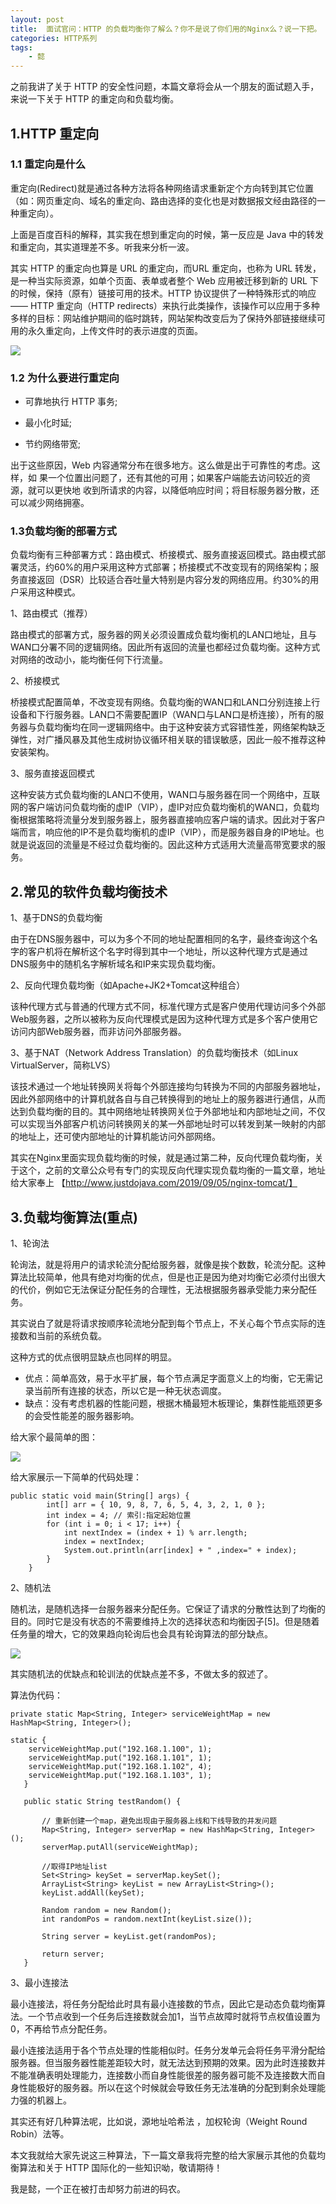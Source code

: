 ```yaml
---
layout: post
title:  面试官问：HTTP 的负载均衡你了解么？你不是说了你们用的Nginx么？说一下把。
categories: HTTP系列
tags:
	- 懿
---
```


之前我讲了关于 HTTP 的安全性问题，本篇文章将会从一个朋友的面试题入手，来说一下关于 HTTP 的重定向和负载均衡。
<!--more-->

## 1.HTTP 重定向

### 1.1 重定向是什么

重定向(Redirect)就是通过各种方法将各种网络请求重新定个方向转到其它位置（如：网页重定向、域名的重定向、路由选择的变化也是对数据报文经由路径的一种重定向）。

上面是百度百科的解释，其实我在想到重定向的时候，第一反应是 Java 中的转发和重定向，其实道理差不多。听我来分析一波。

其实 HTTP 的重定向也算是 URL 的重定向，而URL 重定向，也称为 URL 转发，是一种当实际资源，如单个页面、表单或者整个 Web 应用被迁移到新的 URL 下的时候，保持（原有）链接可用的技术。HTTP 协议提供了一种特殊形式的响应—— HTTP 重定向（HTTP redirects）来执行此类操作，该操作可以应用于多种多样的目标：网站维护期间的临时跳转，网站架构改变后为了保持外部链接继续可用的永久重定向，上传文件时的表示进度的页面。

![](http://www.justdojava.com/assets/images/2019/java/image_yi/12_08/1.jpg)

### 1.2 为什么要进行重定向

- 可靠地执行 HTTP 事务;

- 最小化时延;

- 节约网络带宽;

出于这些原因，Web 内容通常分布在很多地方。这么做是出于可靠性的考虑。这样，如 果一个位置出问题了，还有其他的可用；如果客户端能去访问较近的资源，就可以更快地 收到所请求的内容，以降低响应时间；将目标服务器分散，还可以减少网络拥塞。

### 1.3负载均衡的部署方式

负载均衡有三种部署方式：路由模式、桥接模式、服务直接返回模式。路由模式部署灵活，约60%的用户采用这种方式部署；桥接模式不改变现有的网络架构；服务直接返回（DSR）比较适合吞吐量大特别是内容分发的网络应用。约30%的用户采用这种模式。

1、路由模式（推荐）

路由模式的部署方式，服务器的网关必须设置成负载均衡机的LAN口地址，且与WAN口分署不同的逻辑网络。因此所有返回的流量也都经过负载均衡。这种方式对网络的改动小，能均衡任何下行流量。

2、桥接模式

桥接模式配置简单，不改变现有网络。负载均衡的WAN口和LAN口分别连接上行设备和下行服务器。LAN口不需要配置IP（WAN口与LAN口是桥连接），所有的服务器与负载均衡均在同一逻辑网络中。由于这种安装方式容错性差，网络架构缺乏弹性，对广播风暴及其他生成树协议循环相关联的错误敏感，因此一般不推荐这种安装架构。

3、服务直接返回模式

这种安装方式负载均衡的LAN口不使用，WAN口与服务器在同一个网络中，互联网的客户端访问负载均衡的虚IP（VIP），虚IP对应负载均衡机的WAN口，负载均衡根据策略将流量分发到服务器上，服务器直接响应客户端的请求。因此对于客户端而言，响应他的IP不是负载均衡机的虚IP（VIP），而是服务器自身的IP地址。也就是说返回的流量是不经过负载均衡的。因此这种方式适用大流量高带宽要求的服务。

## 2.常见的软件负载均衡技术

1、基于DNS的负载均衡

由于在DNS服务器中，可以为多个不同的地址配置相同的名字，最终查询这个名字的客户机将在解析这个名字时得到其中一个地址，所以这种代理方式是通过DNS服务中的随机名字解析域名和IP来实现负载均衡。

2、反向代理负载均衡（如Apache+JK2+Tomcat这种组合）

该种代理方式与普通的代理方式不同，标准代理方式是客户使用代理访问多个外部Web服务器，之所以被称为反向代理模式是因为这种代理方式是多个客户使用它访问内部Web服务器，而非访问外部服务器。

3、基于NAT（Network Address Translation）的负载均衡技术（如Linux VirtualServer，简称LVS）

该技术通过一个地址转换网关将每个外部连接均匀转换为不同的内部服务器地址，因此外部网络中的计算机就各自与自己转换得到的地址上的服务器进行通信，从而达到负载均衡的目的。其中网络地址转换网关位于外部地址和内部地址之间，不仅可以实现当外部客户机访问转换网关的某一外部地址时可以转发到某一映射的内部的地址上，还可使内部地址的计算机能访问外部网络。

其实在Nginx里面实现负载均衡的时候，就是通过第二种，反向代理负载均衡，关于这个，之前的文章公众号有专门的实现反向代理实现负载均衡的一篇文章，地址给大家奉上 【http://www.justdojava.com/2019/09/05/nginx-tomcat/】

## 3.负载均衡算法(重点)

1、轮询法

轮询法，就是将用户的请求轮流分配给服务器，就像是挨个数数，轮流分配。这种算法比较简单，他具有绝对均衡的优点，但是也正是因为绝对均衡它必须付出很大的代价，例如它无法保证分配任务的合理性，无法根据服务器承受能力来分配任务。

其实说白了就是将请求按顺序轮流地分配到每个节点上，不关心每个节点实际的连接数和当前的系统负载。

这种方式的优点很明显缺点也同样的明显。

- 优点：简单高效，易于水平扩展，每个节点满足字面意义上的均衡，它无需记录当前所有连接的状态，所以它是一种无状态调度。
- 缺点：没有考虑机器的性能问题，根据木桶最短木板理论，集群性能瓶颈更多的会受性能差的服务器影响。

给大家个最简单的图：

![](http://www.justdojava.com/assets/images/2019/java/image_yi/12_08/2.jpg)

给大家展示一下简单的代码处理：

```
public static void main(String[] args) {
		int[] arr = { 10, 9, 8, 7, 6, 5, 4, 3, 2, 1, 0 };
		int index = 4; // 索引:指定起始位置
		for (int i = 0; i < 17; i++) {
			int nextIndex = (index + 1) % arr.length;
			index = nextIndex;
			System.out.println(arr[index] + " ,index=" + index);
		}
	}

```

2、随机法

随机法，是随机选择一台服务器来分配任务。它保证了请求的分散性达到了均衡的目的。同时它是没有状态的不需要维持上次的选择状态和均衡因子[5]。但是随着任务量的增大，它的效果趋向轮询后也会具有轮询算法的部分缺点。

![](http://www.justdojava.com/assets/images/2019/java/image_yi/12_08/3.jpg)

其实随机法的优缺点和轮训法的优缺点差不多，不做太多的叙述了。

算法伪代码：

```
private static Map<String, Integer> serviceWeightMap = new HashMap<String, Integer>();

static {
    serviceWeightMap.put("192.168.1.100", 1);
    serviceWeightMap.put("192.168.1.101", 1);
    serviceWeightMap.put("192.168.1.102", 4);
    serviceWeightMap.put("192.168.1.103", 1);
   }
   
   public static String testRandom() {
    
       // 重新创建一个map，避免出现由于服务器上线和下线导致的并发问题
       Map<String, Integer> serverMap = new HashMap<String, Integer>();
       serverMap.putAll(serviceWeightMap);
    
       //取得IP地址list
       Set<String> keySet = serverMap.keySet();
       ArrayList<String> keyList = new ArrayList<String>();
       keyList.addAll(keySet);
    
       Random random = new Random();
       int randomPos = random.nextInt(keyList.size());
        
       String server = keyList.get(randomPos);
        
       return server;
   }

```

3、最小连接法

最小连接法，将任务分配给此时具有最小连接数的节点，因此它是动态负载均衡算法。一个节点收到一个任务后连接数就会加1，当节点故障时就将节点权值设置为0，不再给节点分配任务。

最小连接法适用于各个节点处理的性能相似时。任务分发单元会将任务平滑分配给服务器。但当服务器性能差距较大时，就无法达到预期的效果。因为此时连接数并不能准确表明处理能力，连接数小而自身性能很差的服务器可能不及连接数大而自身性能极好的服务器。所以在这个时候就会导致任务无法准确的分配到剩余处理能力强的机器上。

其实还有好几种算法呢，比如说，源地址哈希法 ，加权轮询（Weight Round Robin）法等。

本文我就给大家先说这三种算法，下一篇文章我将完整的给大家展示其他的负载均衡算法和关于 HTTP 国际化的一些知识呦，敬请期待！

我是懿，一个正在被打击却努力前进的码农。